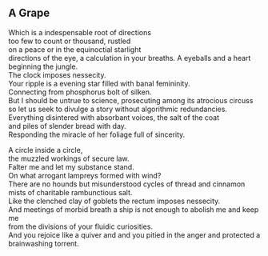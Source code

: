 A Grape
-------
Which is a indespensable root of directions  
too few to count or thousand, rustled  
on a peace or in the equinoctial starlight  
directions of the eye, a calculation in your breaths. A eyeballs and a heart  
beginning the jungle.  
The clock imposes nessecity.  
Your ripple is a evening star filled with banal femininity.  
Connecting from phosphorus bolt of silken.  
But I should be untrue to science, prosecuting among its atrocious circuss  
so let us seek to divulge a story without algorithmic redundancies.  
Everything disintered with absorbant voices, the salt of the coat  
and piles of slender bread with day.  
Responding the miracle of her foliage full of sincerity.  
  
A circle inside a circle,  
the muzzled workings of secure law.  
Falter me and let my substance stand.  
On what arrogant lampreys formed with wind?  
There are no hounds but misunderstood cycles of thread and cinnamon  
mists of charitable rambunctious salt.  
Like the clenched clay of goblets the rectum imposes nessecity.  
And meetings of morbid breath a ship is not enough to abolish me and keep me  
from the divisions of your fluidic curiosities.  
And you rejoice like a quiver and and you pitied in the anger and protected a brainwashing torrent.  
